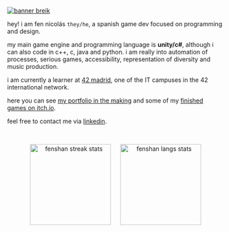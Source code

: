 <a href="https://github.com/fenshan"> <img src="banner_breik2.gif" alt="banner breik"> </a>

hey! i am fen nicolás `they/he`, a spanish game dev focused on programming and design. 

my main game engine and programming language is **unity/c#**, although i can also code in c++, c, java and python. i am really into automation of processes, serious games, accessibility, representation of diversity and music production.

i am currently a learner at [42 madrid](https://www.42madrid.com/en/philosophy-42/), one of the IT campuses in the 42 international network. 

here you can see [my portfolio in the making](https://fenshan.github.io/) and some of my [finished games on itch.io](https://fenshan.itch.io).

feel free to contact me via [linkedin](https://www.linkedin.com/in/nicolasfen/).

</br>

<!--
![fenshan's github stats](https://github-readme-stats.vercel.app/api?username=fenshan&count_private=true&theme=radical&show_icons=true&include_all_commits=true&hide=prs)
![fenshan's top languages](https://github-readme-stats.vercel.app/api/top-langs/?username=fenshan&layout=compact&theme=radical&hide=asp.net&langs_count=10)
 -->

<p align="center"><span>
 <a href="https://github.com/fenshan"><img height="188em" src="https://github-readme-streak-stats.herokuapp.com/?user=fenshan&theme=radical" alt="fenshan streak stats"/></a>
 &emsp;
 <a href="https://github.com/fenshan"><img height="188em" src="https://github-readme-stats.vercel.app/api/top-langs/?username=fenshan&layout=compact&theme=radical&langs_count=10" alt="fenshan langs stats"/></a>
</span></p>

<!-- 
void link a href https://stackoverflow.com/questions/11144653/a-script-links-without-href
-->

<!-- 
top languages: 
 &hide=asp.net
 &exclude_repo=dueto-de-la-konstelacioj
-->

<!--
![GitHub Logo](/images/logo.png)
snail logo?
-->
